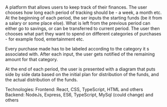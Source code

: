 A platform that allows users to keep track of their finances.
The user chooses how long each period of tracking should be - a week, a month etc. At the beginning of each period, the ser inputs the starting funds (be it from a salary or some place else). What is left from the previous period can either go to savings, or can be transferred to current period. The user then chooses what part they want to spend on different categories of purchases - for example food, entertainment etc.

Every purchase made has to be labeled according to the category it s associated with. After each input, the user gets notified of the remaining amount for that category.

At the end of each period, the user is presented with a diagram that puts side by side data based on the initial plan for distribution of the funds, and the actual distribution of the funds.
    
Technologies:
Frontend: React, CSS, TypeScript, HTML and others
Backend: NodeJs, Express, ES6, TypeScript, MySql (could change) and others
